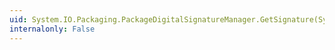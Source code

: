 ```yaml
---
uid: System.IO.Packaging.PackageDigitalSignatureManager.GetSignature(System.Uri)
internalonly: False
---
```

